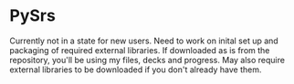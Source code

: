 # PySrs

Currently not in a state for new users. Need to work on inital set up and packaging of required external libraries. If downloaded as is from the repository, you'll be using my files, decks and progress. May also require external libraries to be downloaded if you don't already have them.
